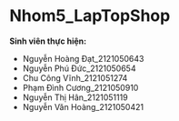 # Nhom5_LapTopShop
**Sinh viên thực hiện:**
- Nguyễn Hoàng Đạt_2121050643
- Nguyễn Phú Đức_2121050654
- Chu Công Vĩnh_2121051274
- Phạm Đình Cương_2121050910
- Nguyễn Thị Hân_2121051119
- Nguyễn Văn Hoàng_2121050421
